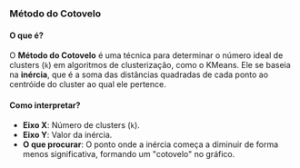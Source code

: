 ### **Método do Cotovelo**
#### O que é?

O **Método do Cotovelo** é uma técnica para determinar o número ideal de clusters (`k`) em algoritmos de clusterização, como o KMeans. Ele se baseia na **inércia**, que é a soma das distâncias quadradas de cada ponto ao centróide do cluster ao qual ele pertence.

#### Como interpretar?
- **Eixo X**: Número de clusters (`k`).
- **Eixo Y**: Valor da inércia.
- **O que procurar**: O ponto onde a inércia começa a diminuir de forma menos significativa, formando um "cotovelo" no gráfico.